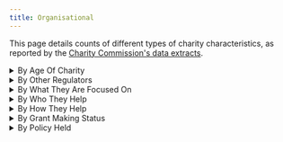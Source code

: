 ```yaml
---
title: Organisational
---
```


This page details counts of different types of charity characteristics, as reported by the [Charity Commission's data extracts][1].



<details>
<summary>By Age Of Charity</summary>

| Age of Charity | Count |
| -------------- | ----- |
| <1 yr          | 5030  |
| 1-3 yrs        | 8778  |
| 3-5 yrs        | 9159  |
| 5-10 yrs       | 24146 |
| 10-25 yrs      | 51269 |
| 25+ yrs        | 43307 |

</details>

<details>
<summary>By Other Regulators</summary>


| Regulator                     | Count |
| ----------------------------- | ----- |
| Ofstead                       | 7143  |
| Financial Conduct Authority   | 1781  |
| Care Quality Commission       | 1740  |
| Homes England                 | 726   |
| Care Inspectorate Wales       | 642   |
| Estyn                         | 330   |
| SLAHA                         | 144   |
| Healthcare Inspectorate Wales | 93    |

</details>

<details>
<summary>By What They Are Focused On</summary>

| What                                                           | Count  |
| -------------------------------------------------------------- | ------ |
| Education/training                                             | 132442 |
| General Charitable Purposes                                    | 85736  |
| The Prevention Or Relief Of Poverty                            | 51314  |
| Religious Activities                                           | 49289  |
| The Advancement Of Health Or Saving Of Lives                   | 44463  |
| Arts/culture/heritage/science                                  | 43945  |
| Disability                                                     | 40641  |
| Amateur Sport                                                  | 39444  |
| Economic/community Development/employment                      | 33721  |
| Environment/conservation/heritage                              | 27620  |
| Recreation                                                     | 20273  |
| Other Charitable Purposes                                      | 19067  |
| Overseas Aid/Famine Relief                                     | 15272  |
| Accommodation/Housing                                          | 12528  |
| Human Rights/Religious Or Racial Harmony/Equality Or Diversity | 8259   |
| Animals                                                        | 6303   |
| Armed Forces/emergency Service Efficiency                      | 1323   |

</details>

<details>
<summary>By Who They Help</summary>

| Who                                            | Count  |
| ---------------------------------------------- | ------ |
| Children/young People                          | 145301 |
| The General Public/mankind                     | 126993 |
| Elderly/old People                             | 75226  |
| People With Disabilities                       | 70695  |
| Other Charities Or Voluntary Bodies            | 60444  |
| Other Defined Groups                           | 43307  |
| People Of A Particular Ethnic Or Racial Origin | 23352  |

</details>

<details>
<summary>By How They Help</summary>

| How                                      | Count  |
| ---------------------------------------- | ------ |
| Provides Services                        | 106457 |
| Provides Buildings/facilities/open Space | 73260  |
| Makes Grants To Organisations            | 72785  |
| Provides Advocacy/advice/information     | 69674  |
| Makes Grants To Individuals              | 52902  |
| Provides Human Resources                 | 48744  |
| Other Charitable Activities              | 35837  |
| Acts As An Umbrella Or Resource Body     | 22902  |
| Sponsors Or Undertakes Research          | 19739  |
| Provides Other Finance                   | 15929  |

</details>

<details>
<summary>By Grant Making Status</summary>

| Grant Maker As Primary? | Count |
| ----------------------- | ----- |
| Yes                     | 12012 |
| No                      | 50307 |
| Unspecified             | 6     |

</details>

<details>
<summary>By Policy Held </summary>

| Policy Name                                                        | Count  |
| ------------------------------------------------------------------ | ------ |
| Risk management                                                    | 106986 |
| Safeguarding vulnerable beneficiaries                              | 100025 |
| Complaints handling                                                | 90963  |
| Conflicting interests                                              | 81069  |
| Volunteer management                                               | 81304  |
| Investment                                                         | 47105  |
| Internal charity financial controls policy and procedures          | 77303  |
| Safeguarding policy and procedures                                 | 75204  |
| Financial reserves policy and procedures                           | 68868  |
| Complaints policy and procedures                                   | 64188  |
| Internal risk management policy and procedures                     | 62417  |
| Serious incident reporting policy and procedures                   | 62175  |
| Trustee conflicts of interest policy and procedures                | 61700  |
| Trustee expenses policy and procedures                             | 55995  |
| Paying staff                                                       | 53581  |
| Bullying and harassment policy and procedures                      | 51779  |
| Social media policy and procedures                                 | 44674  |
| Investing charity funds policy and procedures                      | 38454  |
| Engaging external speakers at charity events policy and procedures | 15776  |
| Campaigns and political activity policy and procedures             | 13302  |

</details>

[1]: https://register-of-charities.charitycommission.gov.uk/en/register/full-register-download "Charity Commission's data extracts"